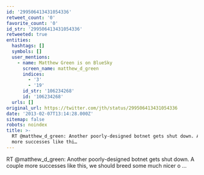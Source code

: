 ```yaml
---
id: '299506413431054336'
retweet_count: '0'
favorite_count: '0'
id_str: '299506413431054336'
retweeted: true
entities:
  hashtags: []
  symbols: []
  user_mentions:
    - name: Matthew Green is on BlueSky
      screen_name: matthew_d_green
      indices:
        - '3'
        - '19'
      id_str: '106234268'
      id: '106234268'
  urls: []
original_url: https://twitter.com/jth/status/299506413431054336
date: '2013-02-07T13:14:28.000Z'
sitemap: false
robots: noindex
title: >-
  RT @matthew_d_green: Another poorly-designed botnet gets shut down. A couple
  more successes like thi…
---
```


RT @matthew_d_green: Another poorly-designed botnet gets shut down. A couple more successes like this, we should breed some much nicer o ...
